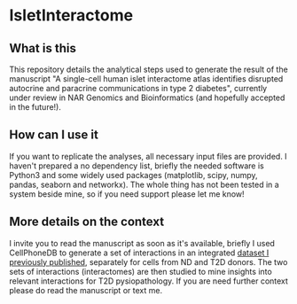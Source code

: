 # IsletInteractome

## What is this
This repository details the analytical steps used to generate the result of the manuscript "A single-cell human islet interactome atlas identifies disrupted autocrine and paracrine communications in type 2 diabetes", currently under review in NAR Genomics and Bioinformatics (and hopefully accepted in the future!).

## How can I use it
If you want to replicate the analyses, all necessary input files are provided. I haven't prepared a no dependency list, briefly the needed software is Python3 and some widely used packages (matplotlib, scipy, numpy, pandas, seaborn and networkx). The whole thing has not been tested in a system beside mine, so if you need support please let me know!

## More details on the context
I invite you to read the manuscript as soon as it's available, briefly I used CellPhoneDB to generate a set of interactions in an integrated [dataset I previously published](https://pubmed.ncbi.nlm.nih.gov/33575641/), separately for cells from ND and T2D donors. The two sets of interactions (interactomes) are then studied to mine insights into relevant interactions for T2D pysiopathology. If you are need further context please do read the manuscript or text me.   
